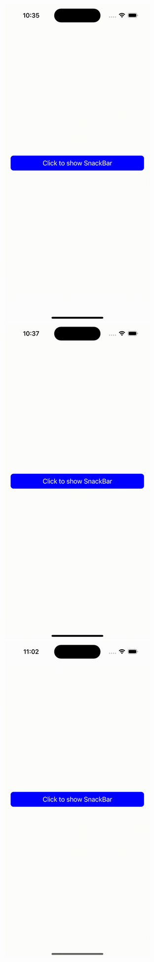 
![](https://github.com/keremersu35/SnackBar/blob/main/gifs/gif1.gif)
![](https://github.com/keremersu35/SnackBar/blob/main/gifs/gif2.gif)
![](https://github.com/keremersu35/SnackBar/blob/main/gifs/gif3.gif)
